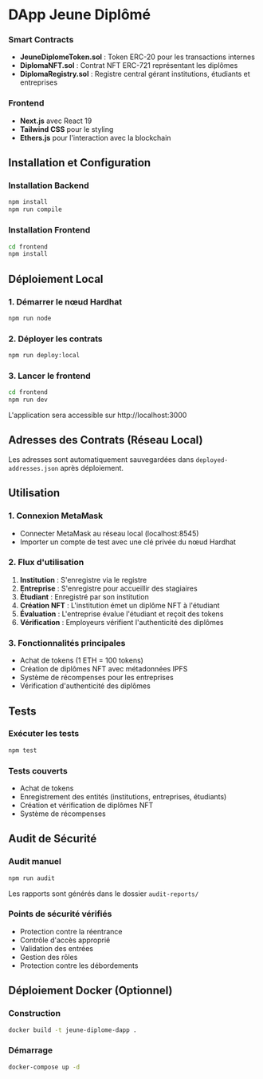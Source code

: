 # DApp Jeune Diplômé

### Smart Contracts
- **JeuneDiplomeToken.sol** : Token ERC-20 pour les transactions internes
- **DiplomaNFT.sol** : Contrat NFT ERC-721 représentant les diplômes
- **DiplomaRegistry.sol** : Registre central gérant institutions, étudiants et entreprises

### Frontend
- **Next.js** avec React 19
- **Tailwind CSS** pour le styling
- **Ethers.js** pour l'interaction avec la blockchain

## Installation et Configuration

### Installation Backend
```bash
npm install
npm run compile
```

### Installation Frontend
```bash
cd frontend
npm install
```

## Déploiement Local

### 1. Démarrer le nœud Hardhat
```bash
npm run node
```

### 2. Déployer les contrats
```bash
npm run deploy:local
```

### 3. Lancer le frontend
```bash
cd frontend
npm run dev
```

L'application sera accessible sur http://localhost:3000

## Adresses des Contrats (Réseau Local)

Les adresses sont automatiquement sauvegardées dans `deployed-addresses.json` après déploiement.

## Utilisation

### 1. Connexion MetaMask
- Connecter MetaMask au réseau local (localhost:8545)
- Importer un compte de test avec une clé privée du nœud Hardhat

### 2. Flux d'utilisation
1. **Institution** : S'enregistre via le registre
2. **Entreprise** : S'enregistre pour accueillir des stagiaires
3. **Étudiant** : Enregistré par son institution
4. **Création NFT** : L'institution émet un diplôme NFT à l'étudiant
5. **Évaluation** : L'entreprise évalue l'étudiant et reçoit des tokens
6. **Vérification** : Employeurs vérifient l'authenticité des diplômes

### 3. Fonctionnalités principales
- Achat de tokens (1 ETH = 100 tokens)
- Création de diplômes NFT avec métadonnées IPFS
- Système de récompenses pour les entreprises
- Vérification d'authenticité des diplômes

## Tests

### Exécuter les tests
```bash
npm test
```

### Tests couverts
- Achat de tokens
- Enregistrement des entités (institutions, entreprises, étudiants)
- Création et vérification de diplômes NFT
- Système de récompenses

## Audit de Sécurité

### Audit manuel
```bash
npm run audit
```

Les rapports sont générés dans le dossier `audit-reports/`

### Points de sécurité vérifiés
- Protection contre la réentrance
- Contrôle d'accès approprié
- Validation des entrées
- Gestion des rôles
- Protection contre les débordements

## Déploiement Docker (Optionnel)

### Construction
```bash
docker build -t jeune-diplome-dapp .
```

### Démarrage
```bash
docker-compose up -d
```